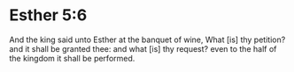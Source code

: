 # Esther 5:6

And the king said unto Esther at the banquet of wine, What [is] thy petition? and it shall be granted thee: and what [is] thy request? even to the half of the kingdom it shall be performed.